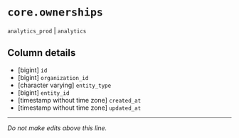 # `core.ownerships`
`analytics_prod` | `analytics`

## Column details
* [bigint]    `id`
* [bigint]    `organization_id`
* [character varying] `entity_type`
* [bigint]    `entity_id`
* [timestamp without time zone] `created_at`
* [timestamp without time zone] `updated_at`

-------------------------------------------------------------------------------
*Do not make edits above this line.*
